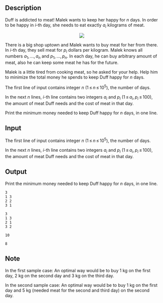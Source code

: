 ## Description

<div><p>Duff is addicted to meat! Malek wants to keep her happy for <span class="tex-span"><i>n</i></span> days. In order to be happy in <span class="tex-span"><i>i</i></span>-th day, she needs to eat exactly <span class="tex-span"><i>a</i><sub class="lower-index"><i>i</i></sub></span> kilograms of meat.</p><center> <img class="tex-graphics" src="file://k6waT0Sp.png" style="max-width: 100.0%;max-height: 100.0%;"> </center><p>There is a big shop uptown and Malek wants to buy meat for her from there. In <span class="tex-span"><i>i</i></span>-th day, they sell meat for <span class="tex-span"><i>p</i><sub class="lower-index"><i>i</i></sub></span> dollars per kilogram. Malek knows all numbers <span class="tex-span"><i>a</i><sub class="lower-index">1</sub>, ..., <i>a</i><sub class="lower-index"><i>n</i></sub></span> and <span class="tex-span"><i>p</i><sub class="lower-index">1</sub>, ..., <i>p</i><sub class="lower-index"><i>n</i></sub></span>. In each day, he can buy arbitrary amount of meat, also he can keep some meat he has for the future.</p><p>Malek is a little tired from cooking meat, so he asked for your help. Help him to minimize the total money he spends to keep Duff happy for <span class="tex-span"><i>n</i></span> days. </p></div><div class="input-specification"><p>The first line of input contains integer <span class="tex-span"><i>n</i></span> (<span class="tex-span">1 ≤ <i>n</i> ≤ 10<sup class="upper-index">5</sup></span>), the number of days.</p><p>In the next <span class="tex-span"><i>n</i></span> lines, <span class="tex-span"><i>i</i></span>-th line contains two integers <span class="tex-span"><i>a</i><sub class="lower-index"><i>i</i></sub></span> and <span class="tex-span"><i>p</i><sub class="lower-index"><i>i</i></sub></span> (<span class="tex-span">1 ≤ <i>a</i><sub class="lower-index"><i>i</i></sub>, <i>p</i><sub class="lower-index"><i>i</i></sub> ≤ 100</span>), the amount of meat Duff needs and the cost of meat in that day.</p></div><div class="output-specification"><p>Print the minimum money needed to keep Duff happy for <span class="tex-span"><i>n</i></span> days, in one line.</p></div>

## Input

<p>The first line of input contains integer <span class="tex-span"><i>n</i></span> (<span class="tex-span">1 ≤ <i>n</i> ≤ 10<sup class="upper-index">5</sup></span>), the number of days.</p><p>In the next <span class="tex-span"><i>n</i></span> lines, <span class="tex-span"><i>i</i></span>-th line contains two integers <span class="tex-span"><i>a</i><sub class="lower-index"><i>i</i></sub></span> and <span class="tex-span"><i>p</i><sub class="lower-index"><i>i</i></sub></span> (<span class="tex-span">1 ≤ <i>a</i><sub class="lower-index"><i>i</i></sub>, <i>p</i><sub class="lower-index"><i>i</i></sub> ≤ 100</span>), the amount of meat Duff needs and the cost of meat in that day.</p>

## Output

<p>Print the minimum money needed to keep Duff happy for <span class="tex-span"><i>n</i></span> days, in one line.</p>





```input1
3
1 3
2 2
3 1

```




```input2
3
1 3
2 1
3 2

```




```output1
10

```




```output2
8

```



## Note

<p>In the first sample case: An optimal way would be to buy 1 kg on the first day, 2 kg on the second day and 3 kg on the third day.</p><p>In the second sample case: An optimal way would be to buy 1 kg on the first day and 5 kg (needed meat for the second and third day) on the second day.</p>
